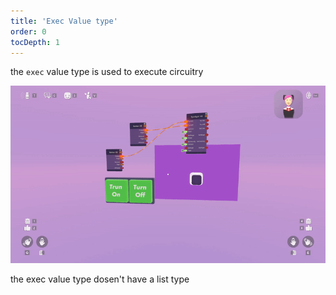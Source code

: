 ```yaml
---
title: 'Exec Value type'
order: 0
tocDepth: 1
---
```


the ``` exec ``` value type is used to execute circuitry

![](https://github.com/Alexa-RR/RecRoomCV2-Docs/blob/master/content/Images/ExecExample.gif?raw=true)

the exec value type dosen't have a list type